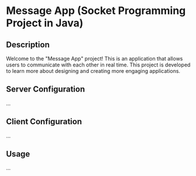 # Message App (Socket Programming Project in Java)

## Description
Welcome to the "Message App" project! This is an application that allows users 
to communicate with each other in real time. This project is developed to learn 
more about designing and creating more engaging applications.

## Server Configuration
...

## Client Configuration
...

## Usage
...
